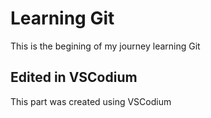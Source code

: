 # Learning Git

This is the begining of my journey learning Git

## Edited in VSCodium

This part was created using VSCodium